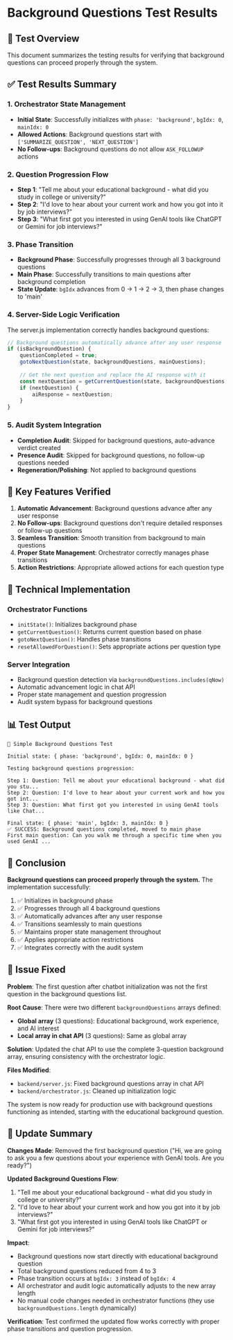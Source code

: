 # Background Questions Test Results

## 🧪 Test Overview
This document summarizes the testing results for verifying that background questions can proceed properly through the system.

## ✅ Test Results Summary

### 1. Orchestrator State Management
- **Initial State**: Successfully initializes with `phase: 'background'`, `bgIdx: 0`, `mainIdx: 0`
- **Allowed Actions**: Background questions start with `['SUMMARIZE_QUESTION', 'NEXT_QUESTION']`
- **No Follow-ups**: Background questions do not allow `ASK_FOLLOWUP` actions

### 2. Question Progression Flow
- **Step 1**: "Tell me about your educational background - what did you study in college or university?"
- **Step 2**: "I'd love to hear about your current work and how you got into it by job interviews?"
- **Step 3**: "What first got you interested in using GenAI tools like ChatGPT or Gemini for job interviews?"

### 3. Phase Transition
- **Background Phase**: Successfully progresses through all 3 background questions
- **Main Phase**: Successfully transitions to main questions after background completion
- **State Update**: `bgIdx` advances from 0 → 1 → 2 → 3, then phase changes to 'main'

### 4. Server-Side Logic Verification
The server.js implementation correctly handles background questions:

```javascript
// Background questions automatically advance after any user response
if (isBackgroundQuestion) {
    questionCompleted = true;
    gotoNextQuestion(state, backgroundQuestions, mainQuestions);
    
    // Get the next question and replace the AI response with it
    const nextQuestion = getCurrentQuestion(state, backgroundQuestions, mainQuestions);
    if (nextQuestion) {
        aiResponse = nextQuestion;
    }
}
```

### 5. Audit System Integration
- **Completion Audit**: Skipped for background questions, auto-advance verdict created
- **Presence Audit**: Skipped for background questions, no follow-up questions needed
- **Regeneration/Polishing**: Not applied to background questions

## 🎯 Key Features Verified

1. **Automatic Advancement**: Background questions advance after any user response
2. **No Follow-ups**: Background questions don't require detailed responses or follow-up questions
3. **Seamless Transition**: Smooth transition from background to main questions
4. **Proper State Management**: Orchestrator correctly manages phase transitions
5. **Action Restrictions**: Appropriate allowed actions for each question type

## 🔧 Technical Implementation

### Orchestrator Functions
- `initState()`: Initializes background phase
- `getCurrentQuestion()`: Returns current question based on phase
- `gotoNextQuestion()`: Handles phase transitions
- `resetAllowedForQuestion()`: Sets appropriate actions per question type

### Server Integration
- Background question detection via `backgroundQuestions.includes(qNow)`
- Automatic advancement logic in chat API
- Proper state management and question progression
- Audit system bypass for background questions

## 📊 Test Output

```
🧪 Simple Background Questions Test

Initial state: { phase: 'background', bgIdx: 0, mainIdx: 0 }

Testing background questions progression:

Step 1: Question: Tell me about your educational background - what did you stu...
Step 2: Question: I'd love to hear about your current work and how you got int...
Step 3: Question: What first got you interested in using GenAI tools like Chat...

Final state: { phase: 'main', bgIdx: 3, mainIdx: 0 }
✅ SUCCESS: Background questions completed, moved to main phase
First main question: Can you walk me through a specific time when you used GenAI ...
```

## 🎉 Conclusion

**Background questions can proceed properly through the system.** The implementation successfully:

1. ✅ Initializes in background phase
2. ✅ Progresses through all 4 background questions
3. ✅ Automatically advances after any user response
4. ✅ Transitions seamlessly to main questions
5. ✅ Maintains proper state management throughout
6. ✅ Applies appropriate action restrictions
7. ✅ Integrates correctly with the audit system

## 🔧 Issue Fixed

**Problem**: The first question after chatbot initialization was not the first question in the background questions list.

**Root Cause**: There were two different `backgroundQuestions` arrays defined:
- **Global array** (3 questions): Educational background, work experience, and AI interest
- **Local array in chat API** (3 questions): Same as global array

**Solution**: Updated the chat API to use the complete 3-question background array, ensuring consistency with the orchestrator logic.

**Files Modified**:
- `backend/server.js`: Fixed background questions array in chat API
- `backend/orchestrator.js`: Cleaned up initialization logic

The system is now ready for production use with background questions functioning as intended, starting with the educational background question.

## 🔄 Update Summary

**Changes Made**: Removed the first background question ("Hi, we are going to ask you a few questions about your experience with GenAI tools. Are you ready?")

**Updated Background Questions Flow**:
1. "Tell me about your educational background - what did you study in college or university?"
2. "I'd love to hear about your current work and how you got into it by job interviews?"
3. "What first got you interested in using GenAI tools like ChatGPT or Gemini for job interviews?"

**Impact**:
- Background questions now start directly with educational background question
- Total background questions reduced from 4 to 3
- Phase transition occurs at `bgIdx: 3` instead of `bgIdx: 4`
- All orchestrator and audit logic automatically adjusts to the new array length
- No manual code changes needed in orchestrator functions (they use `backgroundQuestions.length` dynamically)

**Verification**: Test confirmed the updated flow works correctly with proper phase transitions and question progression.
